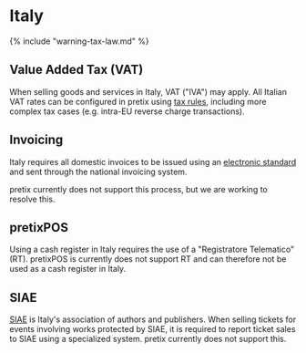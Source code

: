 # Italy

{% include "warning-tax-law.md" %}

## Value Added Tax (VAT)

When selling goods and services in Italy, VAT ("IVA") may apply.
All Italian VAT rates can be configured in pretix using [tax rules](../../guides/taxes.md), including more complex tax cases (e.g. intra-EU reverse charge transactions).

## Invoicing

Italy requires all domestic invoices to be issued using an [electronic standard](https://www.agenziaentrate.gov.it/portale/aree-tematiche/fatturazione-elettronica) and sent through the national invoicing system.

pretix currently does not support this process, but we are working to resolve this.

## pretixPOS

Using a cash register in Italy requires the use of a "Registratore Telematico" (RT).
pretixPOS is currently does not support RT and can therefore not be used as a cash register in Italy.

## SIAE

[SIAE](https://www.siae.it/en/) is Italy's association of authors and publishers.
When selling tickets for events involving works protected by SIAE, it is required to report ticket sales to SIAE using a specialized system.
pretix currently does not support this.